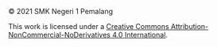 © 2021 SMK Negeri 1 Pemalang

This work is licensed under a [Creative Commons Attribution-NonCommercial-NoDerivatives 4.0 International](https://creativecommons.org/licenses/by-nc-nd/4.0/).